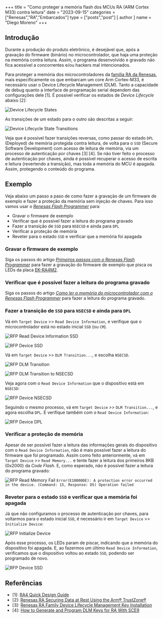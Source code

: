 +++
title = "Como proteger a memória flash dos MCUs RA (ARM Cortex M33) contra leitura"
date = "2023-09-15"
categories = ["Renesas","RA","Embarcados"]
type = ["posts","post"]
[ author ]
  name = "Diego Moreno"
+++

## Introdução

Durante a produção do produto eletrônico, é desejável que, após a gravação do firmware (binário) no microcontrolador, que haja uma proteção na memória contra leitura. Assim, o programa desenvolvido e gravado não fica acessível a concorrentes e/ou hackers mal intencionados.

Para proteger a memória dos microcontroladores da [família RA da Renesas](https://www.renesas.com/us/en/products/microcontrollers-microprocessors/ra-cortex-m-mcus), mais especificamente os que embarcam um core Arm Cortex-M33, é necessário usar o Device Lifecycle Management (DLM). Tanto a capacidade de debug quanto a interface de programação serial dependem das configurações dele [1]. É possível verificar os estados de _Device Lifecycle_ abaixo [2]:

![Device Lifecycle States](../../../../../assets/img/20230915_dlm_states.png)

As transições de um estado para o outro são descritas a seguir:

![Device Lifecycle State Transitions](../../../../../assets/img/20230915_dlm_transitions.png)

Veja que é possível fazer transições reversas, como passar do estado `DPL` (Deployed) de memória protegida contra leitura, de volta para o `SSD` (Secure Software Development) com acesso de leitura de memória, via um processo de autenticação por chaves [3] [4]. Se não tiver feito o processo de autenticação por chaves, ainda é possível recuperar o acesso de escrita e leitura (revertendo a transição), mas toda a memória do MCU é apagada. Assim, protegendo o conteúdo do programa.


## Exemplo

Veja abaixo um passo a paso de como fazer a gravação de um firmware de exemplo e fazer a proteção da memória sem injeção de chaves. Para isso vamos usar o _[Renesas Flash Programmer](https://www.renesas.com/us/en/software-tool/renesas-flash-programmer-programming-gui)_ para:
* Gravar o firmware de exemplo
* Verificar que é possível fazer a leitura do programa gravado
* Fazer a transição de `SSD` para `NSECSD` e ainda para `DPL`
* Verificar a proteção de memória
* Reveter para o estado `SSD` e verificar que a memória foi apagada

### Gravar o firmware de exemplo
Siga os passos do artigo _[Primeiros passos com o Renesas Flash Programmer](../primeiros-passos-com-o-renesas-flash-programmer/)_ para fazer a gravação do firmware de exemplo que pisca os LEDs da placa [EK-RA4M2](https://www.renesas.com/us/en/products/microcontrollers-microprocessors/ra-cortex-m-mcus/ek-ra4m2-evaluation-kit-ra4m2-mcu-group).


### Verificar que é possível fazer a leitura do programa gravado
Siga os passos do artigo _[Como ler a memória do microcontrolador com o Renesas Flash Programmer](../como-ler-a-mem%C3%B3ria-do-microcontrolador-com-o-renesas-flash-programmer/)_ para fazer a leitura do programa gravado.


### Fazer a transição de `SSD` para `NSECSD` e ainda para `DPL`
Vá em `Target Device` >> `Read Device Information`, e verifique que o microcontrolador está no estado inicial `SSD` (ou `CM`).

![RFP Read Device Information SSD](../../../../../assets/img/20230915_rfp_read_device_ssd.png)

![RFP Device SSD](../../../../../assets/img/20230915_rfp_device_ssd.png)

Vá em `Target Device` >> `DLM Transition...`, e escolha `NSECSD`.

![RFP DLM Transition](../../../../../assets/img/20230915_rfp_dlm_transition.png)

![RFP DLM Transition to NSECSD](../../../../../assets/img/20230915_rfp_dlm_transition_nsecsd.png)

Veja agora com o `Read Device Information` que o dispositivo está em `NSECSD`:

![RFP Device NSECSD](../../../../../assets/img/20230915_rfp_device_nsecsd.png)

Seguindo o mesmo processo, vá em `Target Device` >> `DLM Transition...`, e agora escolha `DPL`. E verifique também com o `Read Device Information`:

![RFP Device DPL](../../../../../assets/img/20230915_rfp_device_dpl.png)


### Verificar a proteção de memória
Apesar de ser possível fazer a leitura das informações gerais do dispositivo com o `Read Device Information`, não é mais possível fazer a leitura do firmware que foi programado. Assim como feito anteriormente, vá em `Target Device` >> `Read Memory...` e tente fazer a leitura dos primeiros 8KB (0x2000) da _Code Flash_. E, como esperado, não é possível fazer a leitura do programa gravado:

![RFP Read Memory Fail](../../../../../assets/img/20230915_rfp_read_memory_fail.png)
`Error(E100000E): A protection error occurred in the device. (Command: 15, Response: D5)
Operation failed`


### Reveter para o estado `SSD` e verificar que a memória foi apagada
Já que não configuramos o processo de autenticação por chaves, para voltarmos para o estado inicial `SSD`, é necessário ir em `Target Device` >> `Initialize Device`:

![RFP Initialize Device](../../../../../assets/img/20230915_rfp_initialize_device.png)

Após esse processo, os LEDs param de piscar, indicando que a memória do dispositivo foi apagada. E, ao fazermos um último `Read Device Information`, verificamos que o dispositivo voltou ao estado `SSD`, podendo ser programado de novo.

![RFP Device SSD](../../../../../assets/img/20230915_rfp_device_ssd.png)


## Referências

* [1]: [RA4 Quick Design Guide](https://www.renesas.com/us/en/document/apn/ra4-quick-design-guide)
* [2]: [Renesas RA Securing Data at Rest Using the Arm® TrustZone®](https://www.renesas.com/us/en/document/apn/renesas-ra-securing-data-rest-using-arm-trustzone)
* [3]: [Renesas RA Family Device Lifecycle Management Key Installation](https://www.renesas.com/us/en/document/apn/renesas-ra-family-device-lifecycle-management-key-installation)
* [4]: [How to Generate and Program DLM Keys for RA With SCE9](https://www.renesas.com/in/en/video/renesas-flash-programmer-tutorial-how-generate-and-program-dlm-keys-ra-sce9)
